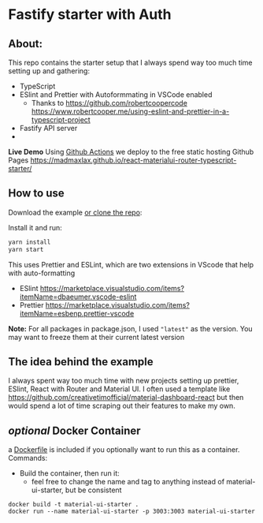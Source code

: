 # Fastify starter with Auth


## About:

This repo contains the starter setup that I always spend way too much time setting up and gathering:

- TypeScript
- ESlint and Prettier with Autoformmating in VSCode enabled
  - Thanks to https://github.com/robertcoopercode https://www.robertcooper.me/using-eslint-and-prettier-in-a-typescript-project
- Fastify API server
- 

**Live Demo** 
Using [Github Actions](https://github.com/madmaxlax/react-materialui-router-typescript-starter/blob/main/.github/workflows/deploy-to-gh-pages.yml) we deploy to the free static hosting Github Pages
https://madmaxlax.github.io/react-materialui-router-typescript-starter/ 



## How to use

Download the example [or clone the repo](https://github.com/madmaxlax/ts-fastify-with-auth-starter):


Install it and run:

```sh
yarn install
yarn start
```

This uses Prettier and ESLint, which are two extensions in VScode that help with auto-formatting
 - ESlint https://marketplace.visualstudio.com/items?itemName=dbaeumer.vscode-eslint
 - Prettier https://marketplace.visualstudio.com/items?itemName=esbenp.prettier-vscode


**Note:**
For all packages in package.json, I used `"latest"` as the version. 
You may want to freeze them at their current latest version 


## The idea behind the example

I always spent way too much time with new projects setting up prettier, ESlint, React with Router and Material UI. 
I often used a template like https://github.com/creativetimofficial/material-dashboard-react but then would spend a lot of time scraping out their features to make my own. 



## *optional* Docker Container 

a [Dockerfile](https://github.com/madmaxlax/react-materialui-router-typescript-starter/blob/main/Dockerfile) is included if you optionally want to run this as a container. 
Commands:

 - Build the container, then run it: 
    - feel free to change the name and tag to anything instead of material-ui-starter, but be consistent

```
docker build -t material-ui-starter .
docker run --name material-ui-starter -p 3003:3003 material-ui-starter
```
